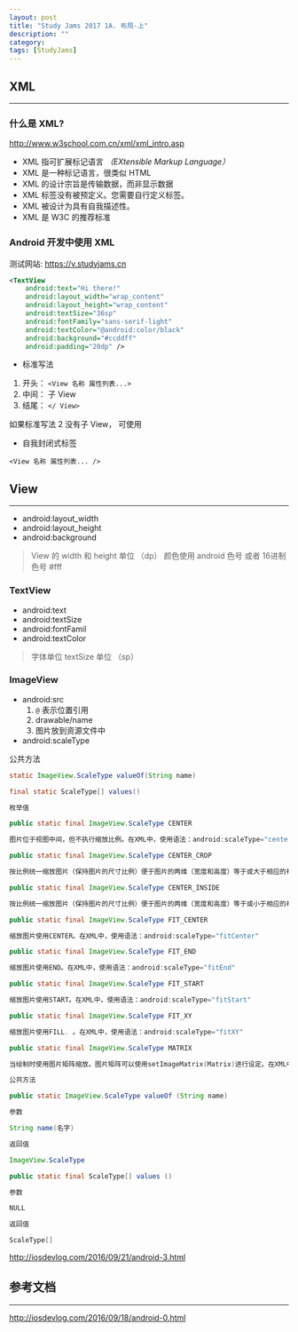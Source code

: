 ```yaml
---
layout: post
title: "Study Jams 2017 1A. 布局-上"
description: ""
category: 
tags: [StudyJams]
---
```


## XML
---

### 什么是 XML?

<http://www.w3school.com.cn/xml/xml_intro.asp>

* XML 指可扩展标记语言 *（EXtensible Markup Language）*
* XML 是一种标记语言，很类似 HTML
* XML 的设计宗旨是传输数据，而非显示数据
* XML 标签没有被预定义。您需要自行定义标签。
* XML 被设计为具有自我描述性。
* XML 是 W3C 的推荐标准

### Android 开发中使用 XML 

测试网站: <https://v.studyjams.cn>

```xml
<TextView
    android:text="Hi there!"
    android:layout_width="wrap_content"
    android:layout_height="wrap_content"
    android:textSize="36sp"
    android:fontFamily="sans-serif-light"
    android:textColor="@android:color/black"
    android:background="#ccddff"
    android:padding="20dp" />
```

* 标准写法

1. 开头： `<View 名称 属性列表...>`
2. 中间： 子 View
3. 结尾： `</ View>`

如果标准写法 2 没有子 View， 可使用

* 自我封闭式标签

`<View 名称 属性列表... />`

## View
---

* android:layout_width
* android:layout_height
* android:background

> View 的 width 和 height 单位 （dp）
> 颜色使用 android 色号 或者 16进制色号 #fff

### TextView

* android:text
* android:textSize
* android:fontFamil
* android:textColor

> 字体单位 textSize 单位 （sp）

### ImageView

* android:src 
    1. `@` 表示位置引用
    1. drawable/name
    1. 图片放到资源文件中
* android:scaleType

公共方法

```java
static ImageView.ScaleType valueOf(String name)

final static ScaleType[] values()

枚举值

public static final ImageView.ScaleType CENTER

图片位于视图中间，但不执行缩放比例。在XML中，使用语法：android:scaleType="center"

public static final ImageView.ScaleType CENTER_CROP

按比例统一缩放图片（保持图片的尺寸比例）便于图片的两维（宽度和高度）等于或大于相应的视图维度。然后图片居中于视图。在XML中，使用语法：android:scaleType="centerCrop"

public static final ImageView.ScaleType CENTER_INSIDE

按比例统一缩放图片（保持图片的尺寸比例）便于图片的两维（宽度和高度）等于或小于相应的视图维度。然后图片居中于视图。在XML中，使用语法：android:scaleType="centerInside"

public static final ImageView.ScaleType FIT_CENTER

缩放图片使用CENTER。在XML中，使用语法：android:scaleType="fitCenter"

public static final ImageView.ScaleType FIT_END

缩放图片使用END。在XML中，使用语法：android:scaleType="fitEnd"

public static final ImageView.ScaleType FIT_START

缩放图片使用START。在XML中，使用语法：android:scaleType="fitStart"

public static final ImageView.ScaleType FIT_XY

缩放图片使用FILL. 。在XML中，使用语法：android:scaleType="fitXY"

public static final ImageView.ScaleType MATRIX

当绘制时使用图片矩阵缩放。图片矩阵可以使用setImageMatrix(Matrix)进行设定。在XML中，使用语法：android:scaleType="matrix"

公共方法

public static ImageView.ScaleType valueOf (String name)

参数

String name(名字)

返回值

ImageView.ScaleType

public static final ScaleType[] values ()

参数

NULL

返回值

ScaleType[]
```

<http://iosdevlog.com/2016/09/21/android-3.html>

## 参考文档
---

<http://iosdevlog.com/2016/09/18/android-0.html>